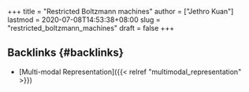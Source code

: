 +++
title = "Restricted Boltzmann machines"
author = ["Jethro Kuan"]
lastmod = 2020-07-08T14:53:38+08:00
slug = "restricted_boltzmann_machines"
draft = false
+++

## Backlinks {#backlinks}

- [Multi-modal Representation]({{< relref "multimodal_representation" >}})
